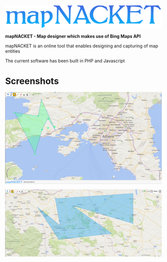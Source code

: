 ![alt tag](https://raw.githubusercontent.com/donkeyrepos/mapnacket/master/theme/logo.png)

<b>mapNACKET - Map designer which makes use of Bing Maps API</b><br>

mapNACKET is an online tool that enables designing and capturing of map entities

The current software has been built in PHP and Javascript

# Screenshots

![alt tag](https://raw.githubusercontent.com/donkeyrepos/mapnacket/master/resources/polygon.png)

![alt tag](https://raw.githubusercontent.com/donkeyrepos/mapnacket/master/resources/shape.png)
